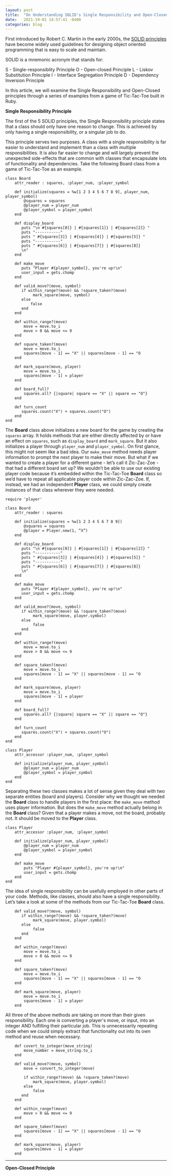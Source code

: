 ```yaml
---
layout: post
title:  "On Understanding SOLID's Single Responsibility and Open-Closed Principles"
date:   2021-19-01 14:57:41 -0400
categories: blog
---
```


First introduced by Robert C. Martin in the early 2000s, the [SOLID principles](https://en.wikipedia.org/wiki/SOLID) have become widely used guidelines for designing object oriented programming that is easy to scale and maintain. 

SOLID is a mnemonic acronym that stands for: 

S - Single-responsiblity Principle
O - Open-closed Principle
L - Liskov Substitution Principle
I - Interface Segregation Principle
D - Dependency Inversion Principle

In this article, we will examine the Single Responsibility and Open-Closed principles through a series of examples from a game of Tic-Tac-Toe built in Ruby. 

**Single Responsibility Principle**

The first of the 5 SOLID principles, the Single Responsibility principle states that a class should only have one reason to change. This is achieved by only having a single responsibility, or a singular job to do. 

This principle serves two purposes. A class with a single responsibility is far easier to understand and implement than a class with multiple responsibilities. It is also far easier to change and will largely prevent the unexpected side-effects that are common with classes that encapsulate lots of functionality and dependencies. Take the following Board class from a game of Tic-Tac-Toe as an example. 

```
class Board
    attr_reader : squares, :player_num, :player_symbol
    
    def initialize(squares = %w[1 2 3 4 5 6 7 8 9], player_num, player_symbol)
        @squares = squares
	    @player_num = player_num
        @player_symbol = player_symbol
    end
    
    def display_board
       puts "\n #{squares[0]} | #{squares[1]} | #{squares[2]} "
       puts "-----------"
       puts " #{squares[3]} | #{squares[4]} | #{squares[5]} "
       puts "-----------"
       puts " #{squares[6]} | #{squares[7]} | #{squares[8]}
       \n"
    end

    def make_move
       puts "Player #{player_symbol}, you're up!\n"
       user_input = gets.chomp
    end

    def valid_move?(move, symbol)
       if within_range?(move) && !square_taken?(move)
		    mark_square(move, symbol)
       else
           false
       end
    end

    def within_range?(move)
        move = move.to_i
        move > 0 && move <= 9
    end

    def square_taken?(move)
        move = move.to_i
        squares[move - 1] == "X" || squares[move - 1] == "O
    end

    def mark_square(move, player)
        move = move.to_i
        squares[move - 1] = player
    end
    
    def board_full?
        squares.all? {|square| square == "X" || square == "O"}
    end
    
    def turn_count
       squares.count("X") + squares.count("O")
    end
end
```

The **Board** class above initializes a new board for the game by creating the `squares` array. It holds methods that are either directly affected by or have an effect on `squares`, such as `display_board` and `mark_square`. But it also initializes a player through `player_num` and `player_symbol`. On first glance, this might not seem like a bad idea. Our `make_move` method needs player information to prompt the next player to make their move. But what if we wanted to create a player for a different game - let’s call it Zic-Zac-Zoe - that had a different board set up? We wouldn’t be able to use our existing player code because it’s embedded within the Tic-Tac-Toe **Board** class so we’d have to repeat all applicable player code within Zic-Zac-Zoe. If, instead, we had an independent **Player** class, we could simply create instances of that class wherever they were needed.

```
require 'player'

class Board
    attr_reader : squares
    
    def initialize(squares = %w[1 2 3 4 5 6 7 8 9])
        @squares = squares
        @player = Player.new(1, “X”)
    end
    
    def display_board
       puts "\n #{squares[0]} | #{squares[1]} | #{squares[2]} "
       puts "-----------"
       puts " #{squares[3]} | #{squares[4]} | #{squares[5]} "
       puts "-----------"
       puts " #{squares[6]} | #{squares[7]} | #{squares[8]}
       \n"
    end

    def make_move
       puts "Player #{player_symbol}, you're up!\n"
       user_input = gets.chomp
    end

    def valid_move?(move, symbol)
       if within_range?(move) && !square_taken?(move)
            mark_square(move, player.symbol)
       else
            false
       end
    end

    def within_range?(move)
        move = move.to_i
        move > 0 && move <= 9
    end

    def square_taken?(move)
        move = move.to_i
        squares[move - 1] == "X" || squares[move - 1] == "O
    end

    def mark_square(move, player)
        move = move.to_i
        squares[move - 1] = player
    end
    
    def board_full?
        squares.all? {|square| square == "X" || square == "O"}
    end
    
    def turn_count
       squares.count("X") + squares.count("O")
    end
end
```

```
class Player
    attr_accessor :player_num, :player_symbol
    
    def initialize(player_num, player_symbol)
        @player_num = player_num
        @player_symbol = player_symbol
    end
end
```

Separating these two classes makes a lot of sense given they deal with two separate entities (board and players). Consider why we thought we needed the **Board** class to handle players in the first place: the `make_move` method uses player information. But does the `make_move` method actually belong in the **Board** class? Given that a player makes a move, not the board, probably not. It should be moved to the **Player** class.

```
class Player
    attr_accessor :player_num, :player_symbol
    
    def initialize(player_num, player_symbol)
        @player_num = player_num
        @player_symbol = player_symbol
    end

    def make_move
        puts "Player #{player_symbol}, you're up!\n"
        user_input = gets.chomp
    end
end
```
The idea of single responsibility can be usefully employed in other parts of your code. Methods, like classes, should also have a single responsibility.  Let’s take a look at some of the methods from our  Tic-Tac-Toe **Board** class. 

```
    def valid_move?(move, symbol)
       if within_range?(move) && !square_taken?(move)
            mark_square(move, player.symbol)
       else
            false
       end
    end

    def within_range?(move)
        move = move.to_i
        move > 0 && move <= 9
    end

    def square_taken?(move)
        move = move.to_i
        squares[move - 1] == "X" || squares[move - 1] == "O
    end

    def mark_square(move, player)
        move = move.to_i
        squares[move - 1] = player
    end
```

All three of the above methods are taking on more than their given responsibility. Each one is converting a player's move, or input, into an integer AND fulfilling their particular job. This is unnecessarily repeating code when we could simply extract that functionality out into its own method and reuse when necessary. 

```
    def covert_to_integer(move_string)
        move_number = move_string.to_i
    end

    def valid_move?(move, symbol)
        move = convert_to_integer(move)

        if within_range?(move) && !square_taken?(move)
            mark_square(move, player.symbol)
        else
            false
       end
    end

    def within_range?(move)
        move > 0 && move <= 9
    end

    def square_taken?(move)
        squares[move - 1] == "X" || squares[move - 1] == "O
    end

    def mark_square(move, player)
        squares[move - 1] = player
    end
```
***

**Open-Closed Principle**
